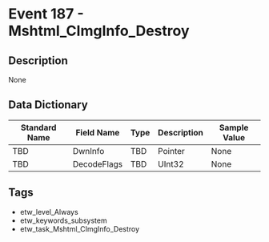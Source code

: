 # Event 187 - Mshtml_CImgInfo_Destroy

## Description
None

## Data Dictionary
|Standard Name|Field Name|Type|Description|Sample Value|
|---|---|---|---|---|
|TBD|DwnInfo|TBD|Pointer|None|None|
|TBD|DecodeFlags|TBD|UInt32|None|None|

## Tags
* etw_level_Always
* etw_keywords_subsystem
* etw_task_Mshtml_CImgInfo_Destroy